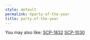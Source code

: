 ```yaml
---
style: default
permalink: Xparty-of-the-year
title: party-of-the-year
---
```

You may also like:
[SCP-1832](http://scp-wiki.net/scp-1832)
[SCP-1030](http://scp-wiki.net/scp-1030)